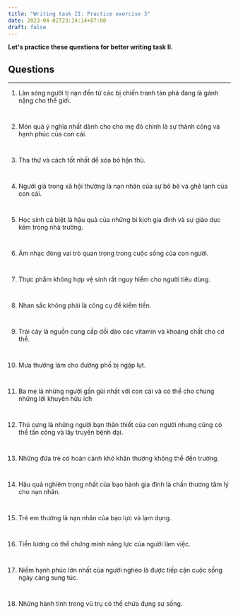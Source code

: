 ```yaml
---
title: "Writing task II: Practice exercise 3"
date: 2023-04-02T23:14:14+07:00
draft: false
---
```


**Let's practice these questions for better writing task II.**

## Questions
---

1. Làn sóng người tị nạn đến từ các bị chiến tranh tàn phá đang là gánh nặng cho thế giới.
```


```
2. Món quà ý nghĩa nhất dành cho cho mẹ đó chính là sự thành công và hạnh phúc của con cái.
```


```
3. Tha thứ và cách tốt nhất để xóa bỏ hận thù.
```


```
4. Người già trong xã hội thường là nạn nhân của sự bỏ bê và ghẻ lạnh của con cái.
```


```
5. Học sinh cá biệt là hậu quả của những bi kịch gia đình và sự giáo dục kém trong nhà trường.
```


```
6. Âm nhạc đóng vai trò quan trọng trong cuộc sống của con người.
```


```
7. Thực phẩm không hợp vệ sinh rất nguy hiểm cho người tiêu dùng.
```


```
8. Nhan sắc không phải là công cụ để kiếm tiền.
```


```
9.  Trái cây là nguồn cung cấp dồi dào các vitamin và khoáng chất cho cơ thể.
```


```
10. Mưa thường làm cho đường phố bị ngập lụt.
```


```
11. Ba mẹ là những người gần gũi nhất với con cái và có thể cho chúng những lời khuyên hữu ích
```


```
12. Thú cưng là những người bạn thân thiết của con người nhưng cũng có thể tấn công và lây truyền bệnh dại.
```


```
13. Những đứa trẻ có hoàn cảnh khó khăn thường không thể đến trường.
```


```
14. Hậu quả nghiêm trọng nhất của bạo hành gia đình là chấn thương tâm lý cho nạn nhân.
```


```
15. Trẻ em thường là nạn nhân của bạo lực và lạm dụng.
```


```
16. Tiền lương có thể chứng minh năng lực của người làm việc.
```


```
17. Niềm hạnh phúc lớn nhất của người nghèo là được tiếp cận cuộc sống ngày càng sung túc.
```


```
18. Những hành tinh trong vũ trụ có thể chứa đựng sự sống.
```


```